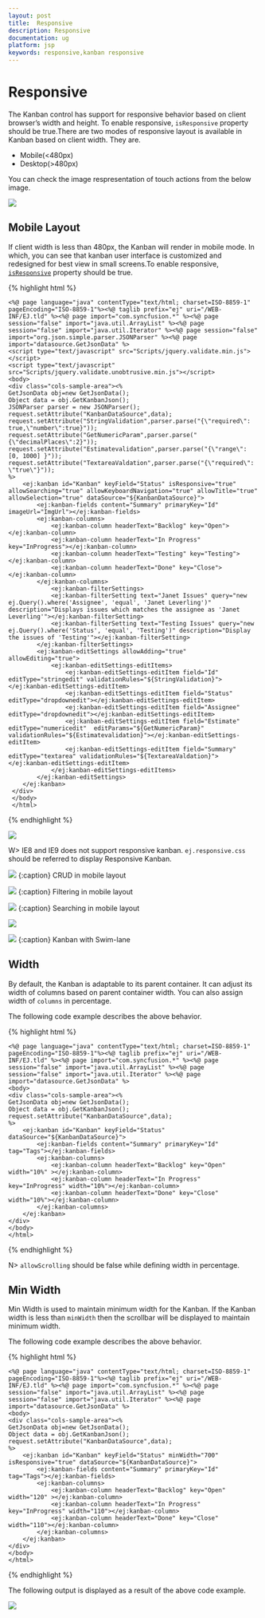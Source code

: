 ```yaml
---
layout: post
title:  Responsive
description: Responsive
documentation: ug
platform: jsp
keywords: responsive,kanban responsive
---
```


# Responsive

The Kanban control has support for responsive behavior based on client browser’s width and height. To enable responsive, `isResponsive` property should be true.There are two modes of responsive layout is available in Kanban based on client width. They are.

* Mobile(<480px)
* Desktop(>480px)

You can check the image respresentation of touch actions from the below image.

![](Responsive_images/KanbanOverlayImage.png)

## Mobile Layout

If client width is less than 480px, the Kanban will render in mobile mode. In which, you can see that kanban user interface is customized and redesigned for best view in small screens.To enable responsive, [`isResponsive`](https://help.syncfusion.com/api/js/ejkanban#members:isresponsive) property should be true.

{% highlight html %}

    <%@ page language="java" contentType="text/html; charset=ISO-8859-1"
    pageEncoding="ISO-8859-1"%><%@ taglib prefix="ej" uri="/WEB-INF/EJ.tld" %><%@ page import="com.syncfusion.*" %><%@ page session="false" import="java.util.ArrayList" %><%@ page session="false" import="java.util.Iterator" %><%@ page session="false" import="org.json.simple.parser.JSONParser" %><%@ page import="datasource.GetJsonData" %>
    <script type="text/javascript" src="Scripts/jquery.validate.min.js"></script>
    <script type="text/javascript" src="Scripts/jquery.validate.unobtrusive.min.js"></script>
    <body>
	<div class="cols-sample-area"><%
    GetJsonData obj=new GetJsonData();
    Object data = obj.GetKanbanJson();
    JSONParser parser = new JSONParser();
    request.setAttribute("KanbanDataSource",data);
	request.setAttribute("StringValidation",parser.parse("{\"required\": true,\"number\":true}"));
	request.setAttribute("GetNumericParam",parser.parse("{\"decimalPlaces\":2}"));
	request.setAttribute("Estimatevalidation",parser.parse("{\"range\": [0, 1000] }"));
	request.setAttribute("TextareaValdation",parser.parse("{\"required\": \"true\"}"));
    %>
		<ej:kanban id="Kanban" keyField="Status" isResponsive="true" allowSearching="true" allowKeyboardNavigation="true" allowTitle="true" allowSelection="true" dataSource="${KanbanDataSource}">
			<ej:kanban-fields content="Summary" primaryKey="Id" imageUrl="ImgUrl"></ej:kanban-fields>
			<ej:kanban-columns>
				<ej:kanban-column headerText="Backlog" key="Open"></ej:kanban-column>
				<ej:kanban-column headerText="In Progress" key="InProgress"></ej:kanban-column>
				<ej:kanban-column headerText="Testing" key="Testing"></ej:kanban-column>
				<ej:kanban-column headerText="Done" key="Close"></ej:kanban-column>
			</ej:kanban-columns>
				<ej:kanban-filterSettings>
				<ej:kanban-filterSetting text="Janet Issues" query="new ej.Query().where('Assignee', 'equal', 'Janet Leverling')" description="Displays issues which matches the assignee as 'Janet Leverling'"></ej:kanban-filterSetting>
				<ej:kanban-filterSetting text="Testing Issues" query="new ej.Query().where('Status', 'equal', 'Testing')" description="Display the issues of 'Testing'"></ej:kanban-filterSetting>
			</ej:kanban-filterSettings>
			<ej:kanban-editSettings allowAdding="true" allowEditing="true">
				<ej:kanban-editSettings-editItems>
					<ej:kanban-editSettings-editItem field="Id" editType="stringedit" validationRules="${StringValidation}"></ej:kanban-editSettings-editItem>
					<ej:kanban-editSettings-editItem field="Status" editType="dropdownedit"></ej:kanban-editSettings-editItem>
					<ej:kanban-editSettings-editItem field="Assignee" editType="dropdownedit"></ej:kanban-editSettings-editItem>
					<ej:kanban-editSettings-editItem field="Estimate" editType="numericedit"  editParams="${GetNumericParam}" validationRules="${Estimatevalidation}"></ej:kanban-editSettings-editItem>
					<ej:kanban-editSettings-editItem field="Summary" editType="textarea" validationRules="${TextareaValdation}"></ej:kanban-editSettings-editItem>
				</ej:kanban-editSettings-editItems>
			</ej:kanban-editSettings>
		</ej:kanban>
	 </div>
     </body>
     </html>

{% endhighlight %}

![](Responsive_images/Responsive_img2.png)


W> IE8 and IE9 does not support responsive kanban. `ej.responsive.css` should be referred to display Responsive Kanban.

![](Responsive_images/Responsive_img3.png)
{:caption}
CRUD in mobile layout

![](Responsive_images/Responsive_img4.png)
{:caption}
Filtering in mobile layout

![](Responsive_images/Responsive_img5.png)
{:caption}
Searching in mobile layout

![](Responsive_images/Responsive_img6.png)

![](Responsive_images/Responsive_img7.png)
{:caption}
Kanban with Swim-lane

## Width

By default, the Kanban is adaptable to its parent container. It can adjust its width of columns based on parent container width. You can also assign width of `columns` in percentage. 

The following code example describes the above behavior.


{% highlight html %}

    <%@ page language="java" contentType="text/html; charset=ISO-8859-1"
    pageEncoding="ISO-8859-1"%><%@ taglib prefix="ej" uri="/WEB-INF/EJ.tld" %><%@ page import="com.syncfusion.*" %><%@ page session="false" import="java.util.ArrayList" %><%@ page session="false" import="java.util.Iterator" %><%@ page import="datasource.GetJsonData" %>
    <body>
	<div class="cols-sample-area"><%
    GetJsonData obj=new GetJsonData();
    Object data = obj.GetKanbanJson();
    request.setAttribute("KanbanDataSource",data);
    %>
		<ej:kanban id="Kanban" keyField="Status" dataSource="${KanbanDataSource}">
			<ej:kanban-fields content="Summary" primaryKey="Id" tag="Tags"></ej:kanban-fields>
			<ej:kanban-columns>
				<ej:kanban-column headerText="Backlog" key="Open" width="10%" ></ej:kanban-column>
				<ej:kanban-column headerText="In Progress" key="InProgress" width="10%"></ej:kanban-column>
				<ej:kanban-column headerText="Done" key="Close" width="10%"></ej:kanban-column>
			</ej:kanban-columns>
		</ej:kanban>
	</div>
    </body>
    </html>

{% endhighlight %}

N> `allowScrolling` should be false while defining width in percentage.

## Min Width

Min Width is used to maintain minimum width for the Kanban. If the Kanban width is less than `minWidth` then the scrollbar will be displayed to maintain minimum width.

The following code example describes the above behavior.

{% highlight html %}

    <%@ page language="java" contentType="text/html; charset=ISO-8859-1"
    pageEncoding="ISO-8859-1"%><%@ taglib prefix="ej" uri="/WEB-INF/EJ.tld" %><%@ page import="com.syncfusion.*" %><%@ page session="false" import="java.util.ArrayList" %><%@ page session="false" import="java.util.Iterator" %><%@ page import="datasource.GetJsonData" %>
    <body>
	<div class="cols-sample-area"><%
    GetJsonData obj=new GetJsonData();
    Object data = obj.GetKanbanJson();
    request.setAttribute("KanbanDataSource",data);
    %>
		<ej:kanban id="Kanban" keyField="Status" minWidth="700" isResponsive="true" dataSource="${KanbanDataSource}">
			<ej:kanban-fields content="Summary" primaryKey="Id" tag="Tags"></ej:kanban-fields>
			<ej:kanban-columns>
				<ej:kanban-column headerText="Backlog" key="Open" width="120" ></ej:kanban-column>
				<ej:kanban-column headerText="In Progress" key="InProgress" width="110"></ej:kanban-column>
				<ej:kanban-column headerText="Done" key="Close" width="110"></ej:kanban-column>
			</ej:kanban-columns>
		</ej:kanban>
	</div>
    </body>
    </html>

{% endhighlight %}

The following output is displayed as a result of the above code example.

![](Responsive_images/responsive_img1.png)
